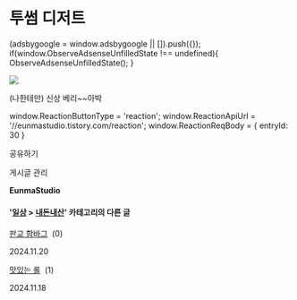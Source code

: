 
# 투썸 디저트

(adsbygoogle = window.adsbygoogle || \[\]).push({}); if(window.ObserveAdsenseUnfilledState !== undefined){ ObserveAdsenseUnfilledState(); }

![](https://blog.kakaocdn.net/dn/bi4CFO/btsKOyi8DL4/1aHI1KoTJBytkAmYKrKzsk/img.jpg)

(나한테만) 신상 베리~~아박

window.ReactionButtonType = 'reaction'; window.ReactionApiUrl = '//eunmastudio.tistory.com/reaction'; window.ReactionReqBody = { entryId: 30 }

공유하기

게시글 관리

**EunmaStudio**

#### '[일상](/category/%EC%9D%BC%EC%83%81) > [내돈내산](/category/%EC%9D%BC%EC%83%81/%EB%82%B4%EB%8F%88%EB%82%B4%EC%82%B0)' 카테고리의 다른 글

[판교 함바그](/31)  (0)

2024.11.20

[맛있는 롤](/29)  (1)

2024.11.18
            